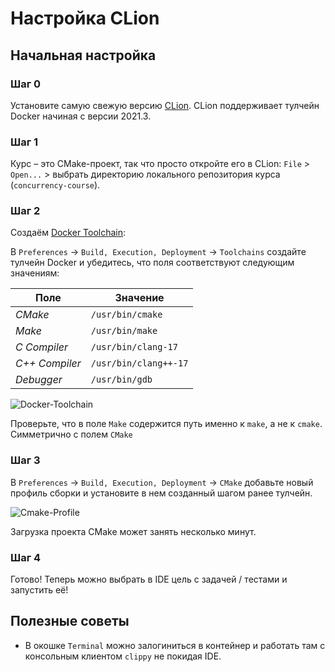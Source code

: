 # Настройка CLion

## Начальная настройка

### Шаг 0

Установите самую свежую версию [CLion](https://www.jetbrains.com/ru-ru/clion/). CLion поддерживает тулчейн Docker начиная с версии 2021.3.

### Шаг 1

Курс – это CMake-проект, так что просто откройте его в CLion: `File` > `Open...` > выбрать директорию локального репозитория курса (`concurrency-course`).

### Шаг 2

Создаём [Docker Toolchain](https://www.jetbrains.com/help/clion/clion-toolchains-in-docker.html#create-docker-toolchain):

В `Preferences` → `Build, Execution, Deployment` → `Toolchains` создайте тулчейн Docker и убедитесь, что поля соответствуют следующим значениям:

| Поле | Значение              |
|---|-----------------------|
| _CMake_ | `/usr/bin/cmake`       |
| _Make_ | `/usr/bin/make`       |
| _C Compiler_ | `/usr/bin/clang-17`   |
| _C++ Compiler_ | `/usr/bin/clang++-17` |
| _Debugger_ | `/usr/bin/gdb` |

![Docker-Toolchain](https://gitlab.com/Lipovsky/concurrency-course-media/-/raw/main/ide/clion/docker-toolchain.png)

Проверьте, что в поле `Make` содержится путь именно к `make`, а не к `cmake`. Симметрично с полем `CMake`

### Шаг 3

В `Preferences` → `Build, Execution, Deployment` → `CMake` добавьте новый профиль сборки и установите в нем созданный шагом ранее тулчейн. 

![Cmake-Profile](https://gitlab.com/Lipovsky/concurrency-course-media/-/raw/main/ide/clion/cmake-profile.png)

Загрузка проекта CMake может занять несколько минут.

### Шаг 4

Готово! Теперь можно выбрать в IDE цель с задачей / тестами и запустить её!

## Полезные советы

- В окошке `Terminal` можно залогиниться в контейнер и работать там с консольным клиентом `clippy` не покидая IDE.
